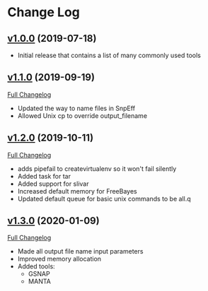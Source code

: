# Change Log

## [v1.0.0](https://github.com/chopdgd/bfx-tools-wdl/tree/v1.0.0) (2019-07-18)

- Initial release that contains a list of many commonly used tools

## [v1.1.0](https://github.com/chopdgd/bfx-tools-wdl/tree/v1.1.0) (2019-09-19)

[Full Changelog](https://github.com/chopdgd/bfx-tools-wdl/compare/v1.0.0...v1.1.0)


- Updated the way to name files in SnpEff
- Allowed Unix cp to override output_filename

## [v1.2.0](https://github.com/chopdgd/bfx-tools-wdl/tree/v1.2.0) (2019-10-11)

[Full Changelog](https://github.com/chopdgd/bfx-tools-wdl/compare/v1.1.0...v1.2.0)

- adds pipefail to createvirtualenv so it won't fail silently
- Added task for tar
- Added support for slivar
- Increased default memory for FreeBayes
- Updated default queue for basic unix commands to be all.q

## [v1.3.0](https://github.com/chopdgd/bfx-tools-wdl/tree/v1.3.0) (2020-01-09)

[Full Changelog](https://github.com/chopdgd/bfx-tools-wdl/compare/v1.2.0...v1.3.0)

- Made all output file name input parameters
- Improved memory allocation
- Added tools:
  * GSNAP
  * MANTA
